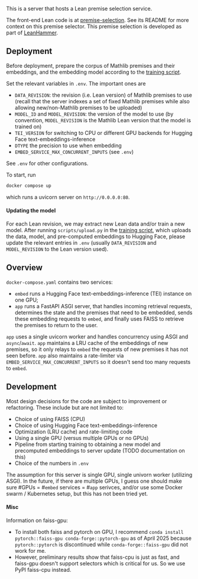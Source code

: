 This is a server that hosts a Lean premise selection service.

The front-end Lean code is at [premise-selection](https://github.com/hanwenzhu/premise-selection). See its README for more context on this premise selector.
This premise selection is developed as part of [LeanHammer](https://github.com/JOSHCLUNE/LeanHammer).

## Deployment

Before deployment, prepare the corpus of Mathlib premises and their embeddings, and the embedding model according to the [training script](https://github.com/hanwenzhu/LeanHammer-training).

Set the relevant variables in `.env`. The important ones are

* `DATA_REVISION`: the revision (i.e. Lean version) of Mathlib premises to use (recall that the server indexes a set of fixed Mathlib premises while also allowing new/non-Mathlib premises to be uploaded)
* `MODEL_ID` and `MODEL_REVISION`: the version of the model to use (by convention, `MODEL_REVISION` is the Mathlib Lean version that the model is trained on)
* `TEI_VERSION` for switching to CPU or different GPU backends for Hugging Face text-embeddings-inference
* `DTYPE` the precision to use when embedding
* `EMBED_SERVICE_MAX_CONCURRENT_INPUTS` (see `.env`)

See `.env` for other configurations.

To start, run

```sh
docker compose up
```

which runs a uvicorn server on `http://0.0.0.0:80`.

#### Updating the model

For each Lean revision, we may extract new Lean data and/or train a new model. After running `scripts/upload.py` in the [training script](https://github.com/hanwenzhu/LeanHammer-training), which uploads the data, model, and pre-computed embeddings to Hugging Face, please update the relevant entries in `.env` (usually `DATA_REVISION` and `MODEL_REVISION` to the Lean version used).

## Overview

`docker-compose.yaml` contains two services:

* `embed` runs a Hugging Face text-embeddings-inference (TEI) instance on one GPU;
* `app` runs a FastAPI ASGI server, that handles incoming retrieval requests,
determines the state and the premises that need to be embedded,
sends these embedding requests to `embed`,
and finally uses FAISS to retrieve the premises to return to the user.

`app` uses a single uvicorn worker and handles concurrency using ASGI and `async`/`await`.
`app` maintains a LRU cache of the embeddings of new premises, so it only
relays to `embed` the requests of new premises it has not seen before.
`app` also maintains a rate-limiter via
`EMBED_SERVICE_MAX_CONCURRENT_INPUTS` so it doesn't send too many requests to `embed`.

## Development

Most design decisions for the code are subject to improvement or refactoring. These include but are not limited to:
* Choice of using FAISS (CPU)
* Choice of using Hugging Face text-embeddings-inference
* Optimization (LRU cache) and rate-limiting code
* Using a single GPU (versus multiple GPUs or no GPUs)
* Pipeline from starting training to obtaining a new model and precomputed embeddings to server update (TODO documentation on this)
* Choice of the numbers in `.env`

The assumption for this server is single GPU, single univorn worker (utilizing ASGI).
In the future, if there are multiple GPUs, I guess one should make sure #GPUs = #`embed` services = #`app` serivces,
and/or use some Docker swarm / Kubernetes setup,
but this has not been tried yet.

#### Misc
Information on faiss-gpu:
* To install both faiss and pytorch on GPU, I recommend `conda install pytorch::faiss-gpu conda-forge::pytorch-gpu` as of April 2025 because `pytorch::pytorch` is discontinued while `conda-forge::faiss-gpu` did not work for me.
* However, preliminary results show that faiss-cpu is just as fast, and faiss-gpu doesn't support selectors which is critical for us. So we use PyPI faiss-cpu instead.
